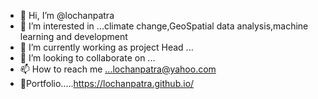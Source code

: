 - 👋 Hi, I’m @lochanpatra
- 👀 I’m interested in ...climate change,GeoSpatial data analysis,machine learning and development
- 🌱 I’m currently working as project Head  ...
- 💞️ I’m looking to collaborate on ...
- 📫 How to reach me ...lochanpatra@yahoo.com
- 💞️Portfolio.....https://lochanpatra.github.io/

<!---
lochanpatra/lochanpatra is a ✨ special ✨ repository because its `README.md` (this file) appears on your GitHub profile.
You can click the Preview link to take a look at your changes.
--->
